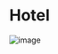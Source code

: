 # Hotel
![image](https://github.com/Siggy28/Hotel/assets/116528510/3aaff1ef-7572-4f13-a58a-58cefc785c59)
